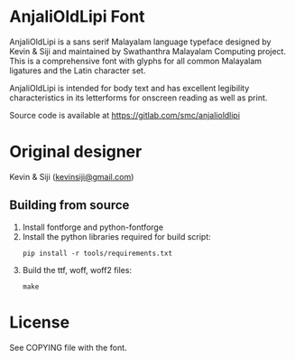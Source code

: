 AnjaliOldLipi Font
==========
AnjaliOldLipi is a sans serif Malayalam language typeface designed by Kevin & 
Siji and maintained by Swathanthra Malayalam Computing project. This is a 
comprehensive font with glyphs for all common Malayalam ligatures and the Latin 
character set.

AnjaliOldLipi is intended for body text and has excellent legibility 
characteristics in its letterforms for onscreen reading as well as print.

Source code is available at https://gitlab.com/smc/anjalioldlipi

Original designer
=================
Kevin & Siji (kevinsiji@gmail.com)

Building from source
--------------------
1. Install fontforge and python-fontforge
2. Install the python libraries required for build script:
    ```
    pip install -r tools/requirements.txt
    ```
3. Build the ttf, woff, woff2 files: 
   ``` 
   make
   ```

License
=======

See COPYING file with the font.


